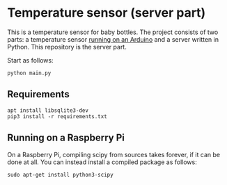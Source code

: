 # Temperature sensor (server part)

This is a temperature sensor for baby bottles. The project consists of two parts: a temperature sensor [running on an Arduino](https://github.com/alexanderkoller/temperature_arduino/tree/main)
and a server written in Python. This repository is the server part.

Start as follows:

```
python main.py
```

## Requirements

```
apt install libsqlite3-dev
pip3 install -r requirements.txt
```

## Running on a Raspberry Pi

On a Raspberry Pi, compiling scipy from sources takes forever, if it
can be done at all. You can instead install a compiled package as
follows:

```
sudo apt-get install python3-scipy
```
